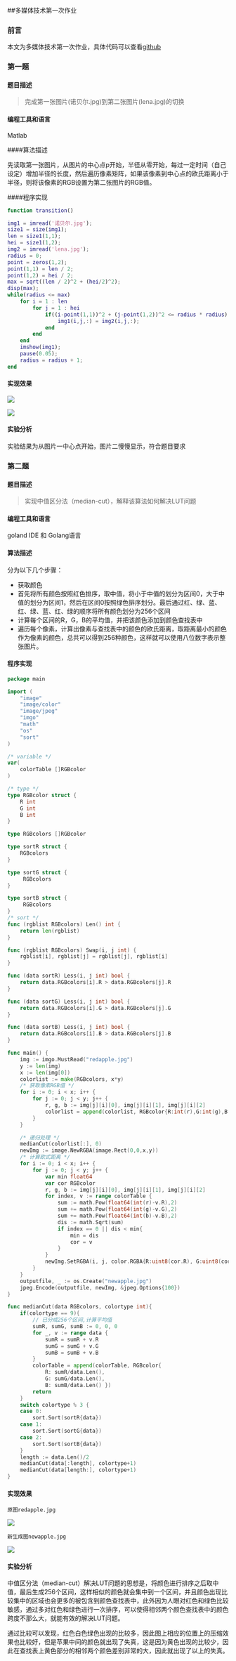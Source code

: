 ##多媒体技术第一次作业

### 前言

本文为多媒体技术第一次作业，具体代码可以查看[github](https://github.com/CookiesChen/Multimedia)

### 第一题

#### 题目描述

>完成第一张图片(诺贝尔.jpg)到第二张图片(lena.jpg)的切换

#### 编程工具和语言

Matlab

####算法描述

先读取第一张图片，从图片的中心点p开始，半径从零开始，每过一定时间（自己设定）增加半径的长度，然后遍历像素矩阵，如果该像素到中心点的欧氏距离小于半径，则将该像素的RGB设置为第二张图片的RGB值。

####程序实现

```matlab
function transition()

img1 = imread('诺贝尔.jpg');
size1 = size(img1);
len = size1(1,1);
hei = size1(1,2);
img2 = imread('lena.jpg');
radius = 0;
point = zeros(1,2);
point(1,1) = len / 2;
point(1,2) = hei / 2;
max = sqrt((len / 2)^2 + (hei/2)^2);
disp(max);
while(radius <= max)
    for i = 1 : len
        for j = 1 : hei
            if((i-point(1,1))^2 + (j-point(1,2))^2 <= radius * radius)
                img1(i,j,:) = img2(i,j,:);
            end
        end
    end
    imshow(img1);
    pause(0.05);
    radius = radius + 1;
end
```

#### 实现效果

![](C:\Users\cookieschen\Desktop\课业\大三\上\多媒体技术\作业\作业1\1\img\1.png)

![](C:\Users\cookieschen\Desktop\课业\大三\上\多媒体技术\作业\作业1\1\img\2.png)

#### 实验分析

实验结果为从图片一中心点开始，图片二慢慢显示，符合题目要求

### 第二题

#### 题目描述

>实现中值区分法（median-cut），解释该算法如何解决LUT问题

#### 编程工具和语言

goland IDE 和 Golang语言

#### 算法描述

分为以下几个步骤：

* 获取颜色
* 首先将所有颜色按照红色排序，取中值，将小于中值的划分为区间0，大于中值的划分为区间1，然后在区间0按照绿色排序划分。最后通过红、绿、蓝、红、绿、蓝、红、绿的顺序将所有颜色划分为256个区间
* 计算每个区间的R，G，B的平均值，并把该颜色添加到颜色查找表中
* 遍历每个像素，计算出像素与查找表中的颜色的欧氏距离，取距离最小的颜色作为像素的颜色，总共可以得到256种颜色，这样就可以使用八位数字表示整张图片。

#### 程序实现

```go
package main

import (
	"image"
	"image/color"
	"image/jpeg"
	"imgo"
	"math"
	"os"
	"sort"
)

/* variable */
var(
	colorTable []RGBcolor
)

/* type */
type RGBcolor struct {
	R int
	G int
	B int
}

type RGBcolors []RGBcolor

type sortR struct {
	RGBcolors
}

type sortG struct {
	 RGBcolors
}

type sortB struct {
	 RGBcolors
}
/* sort */
func (rgblist RGBcolors) Len() int {
	return len(rgblist)
}

func (rgblist RGBcolors) Swap(i, j int) {
	rgblist[i], rgblist[j] = rgblist[j], rgblist[i]
}

func (data sortR) Less(i, j int) bool {
	return data.RGBcolors[i].R > data.RGBcolors[j].R
}

func (data sortG) Less(i, j int) bool {
	return data.RGBcolors[i].G > data.RGBcolors[j].G
}

func (data sortB) Less(i, j int) bool {
	return data.RGBcolors[i].B > data.RGBcolors[j].B
}

func main() {
	img := imgo.MustRead("redapple.jpg")
	y := len(img)
	x := len(img[0])
	colorlist := make(RGBcolors, x*y)
	/* 获取像素RGB值 */
	for i := 0; i < x; i++ {
		for j := 0; j < y; j++ {
			r, g, b := img[j][i][0], img[j][i][1], img[j][i][2]
			colorlist = append(colorlist, RGBcolor{R:int(r),G:int(g),B:int(b)})
		}
	}

	/* 递归处理 */
	medianCut(colorlist[:], 0)
	newImg := image.NewRGBA(image.Rect(0,0,x,y))
	/* 计算欧式距离 */
	for i := 0; i < x; i++ {
		for j := 0; j < y; j++ {
			var min float64
			var cor RGBcolor
			r, g, b := img[j][i][0], img[j][i][1], img[j][i][2]
			for index, v := range colorTable {
				sum := math.Pow(float64(int(r)-v.R),2)
				sum += math.Pow(float64(int(g)-v.G),2)
				sum += math.Pow(float64(int(b)-v.B),2)
				dis := math.Sqrt(sum)
				if index == 0 || dis < min{
					min = dis
					cor = v
				}
			}
			newImg.SetRGBA(i, j, color.RGBA{R:uint8(cor.R), G:uint8(cor.G), B:uint8(cor.B)})
		}
	}
	outputfile, _ := os.Create("newapple.jpg")
	jpeg.Encode(outputfile, newImg, &jpeg.Options{100})
}

func medianCut(data RGBcolors, colortype int){
	if(colortype == 9){
		// 已分成256个区间,计算平均值
		sumR, sumG, sumB := 0, 0, 0
		for _, v := range data {
			sumR = sumR + v.R
			sumG = sumG + v.G
			sumB = sumB + v.B
		}
		colorTable = append(colorTable, RGBcolor{
			R: sumR/data.Len(),
			G: sumG/data.Len(),
			B: sumB/data.Len() })
		return
	}
	switch colortype % 3 {
	case 0:
		sort.Sort(sortR{data})
	case 1:
		sort.Sort(sortG{data})
	case 2:
		sort.Sort(sortB{data})
	}
	length := data.Len()/2
	medianCut(data[:length], colortype+1)
	medianCut(data[length:], colortype+1)
}
```

#### 实现效果

`原图redapple.jpg`

![](C:\Users\cookieschen\Desktop\课业\大三\上\多媒体技术\作业\作业1\2\redapple.jpg)

`新生成图newapple.jpg`

![](C:\Users\cookieschen\Desktop\课业\大三\上\多媒体技术\作业\作业1\2\newapple.jpg)

#### 实验分析

中值区分法（median-cut）解决LUT问题的思想是，将颜色进行排序之后取中值，最后生成256个区间，这样相似的颜色就会集中到一个区间，并且颜色出现比较集中的区域也会更多的被包含到颜色查找表中，此外因为人眼对红色和绿色比较敏感，通过多对红色和绿色进行一次排序，可以使得相邻两个颜色查找表中的颜色跨度不那么大，就能有效的解决LUT问题。

通过比较可以发现，红色白色绿色出现的比较多，因此图上相应的位置上的压缩效果也比较好，但是苹果中间的颜色就出现了失真，这是因为黄色出现的比较少，因此在查找表上黄色部分的相邻两个颜色差别非常的大，因此就出现了以上的失真。

